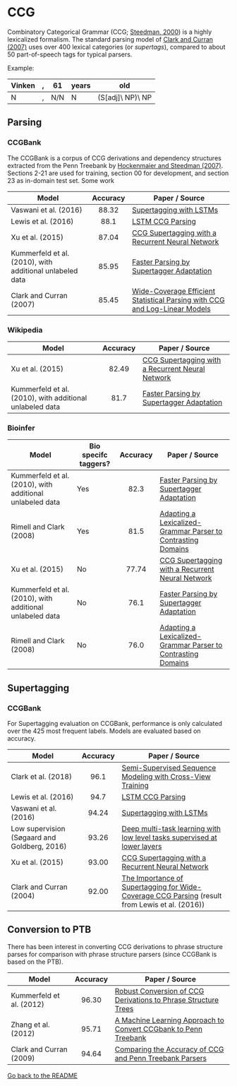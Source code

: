 # CCG 

Combinatory Categorical Grammar (CCG; [Steedman, 2000](http://www.citeulike.org/group/14833/article/8971002)) is a
highly lexicalized formalism. The standard parsing model of [Clark and Curran (2007)](https://www.mitpressjournals.org/doi/abs/10.1162/coli.2007.33.4.493)
uses over 400 lexical categories (or _supertags_), compared to about 50 part-of-speech tags for typical parsers.

Example:

| Vinken | , | 61 | years | old |
| --- | ---| --- | --- | --- |
| N| , | N/N | N | (S[adj]\ NP)\ NP |

## Parsing

### CCGBank

The CCGBank is a corpus of CCG derivations and dependency structures extracted from the Penn Treebank by
[Hockenmaier and Steedman (2007)](http://www.aclweb.org/anthology/J07-3004). Sections 2-21 are used for training,
section 00 for development, and section 23 as in-domain test set. Some work

| Model           | Accuracy |  Paper / Source |
| ------------- | :-----:| --- |
| Vaswani et al. (2016) | 88.32 | [Supertagging with LSTMs](https://aclweb.org/anthology/N/N16/N16-1027.pdf) |
| Lewis et al. (2016) | 88.1 | [LSTM CCG Parsing](https://aclweb.org/anthology/N/N16/N16-1026.pdf) |
| Xu et al. (2015) | 87.04 | [CCG Supertagging with a Recurrent Neural Network](http://www.aclweb.org/anthology/P15-2041) |
| Kummerfeld et al. (2010), with additional unlabeled data | 85.95 | [Faster Parsing by Supertagger Adaptation](https://www.aclweb.org/anthology/papers/P/P10/P10-1036/) |
| Clark and Curran (2007) | 85.45 | [Wide-Coverage Efficient Statistical Parsing with CCG and Log-Linear Models](https://www.aclweb.org/anthology/J07-4004) |

### Wikipedia

| Model           | Accuracy |  Paper / Source |
| ------------- | :-----:| --- |
| Xu et al. (2015) | 82.49 | [CCG Supertagging with a Recurrent Neural Network](http://www.aclweb.org/anthology/P15-2041) |
| Kummerfeld et al. (2010), with additional unlabeled data | 81.7 | [Faster Parsing by Supertagger Adaptation](https://www.aclweb.org/anthology/papers/P/P10/P10-1036/) |

### Bioinfer

| Model         | Bio specifc taggers? | Accuracy |  Paper / Source |
| ------------- | -------------------- | :-------:| --- |
| Kummerfeld et al. (2010), with additional unlabeled data | Yes | 82.3 | [Faster Parsing by Supertagger Adaptation](https://www.aclweb.org/anthology/papers/P/P10/P10-1036/) |
| Rimell and Clark (2008) | Yes | 81.5 | [Adapting a Lexicalized-Grammar Parser to Contrasting Domains](https://aclweb.org/anthology/papers/D/D08/D08-1050/) |
| Xu et al. (2015) | No | 77.74 | [CCG Supertagging with a Recurrent Neural Network](http://www.aclweb.org/anthology/P15-2041) |
| Kummerfeld et al. (2010), with additional unlabeled data | No | 76.1 | [Faster Parsing by Supertagger Adaptation](https://www.aclweb.org/anthology/papers/P/P10/P10-1036/) |
| Rimell and Clark (2008) | No | 76.0 | [Adapting a Lexicalized-Grammar Parser to Contrasting Domains](https://aclweb.org/anthology/papers/D/D08/D08-1050/) |

## Supertagging

### CCGBank

For Supertagging evaluation on CCGBank, performance is only calculated over the 425 most frequent labels. Models are evaluated based on accuracy.

| Model           | Accuracy |  Paper / Source |
| ------------- | :-----:| --- |
| Clark et al. (2018) | 96.1 | [Semi-Supervised Sequence Modeling with Cross-View Training](https://arxiv.org/abs/1809.08370) |
| Lewis et al. (2016) | 94.7 | [LSTM CCG Parsing](https://aclweb.org/anthology/N/N16/N16-1026.pdf) |
| Vaswani et al. (2016) | 94.24 | [Supertagging with LSTMs](https://aclweb.org/anthology/N/N16/N16-1027.pdf) |
| Low supervision (Søgaard and Goldberg, 2016) | 93.26 | [Deep multi-task learning with low level tasks supervised at lower layers](http://anthology.aclweb.org/P16-2038) |
| Xu et al. (2015) | 93.00 | [CCG Supertagging with a Recurrent Neural Network](http://www.aclweb.org/anthology/P15-2041) |
| Clark and Curran (2004) | 92.00 | [The Importance of Supertagging for Wide-Coverage CCG Parsing](https://aclweb.org/anthology/papers/C/C04/C04-1041/) (result from Lewis et al. (2016)) |

## Conversion to PTB

There has been interest in converting CCG derivations to phrase structure parses for comparison with phrase structure parsers (since CCGBank is based on the PTB).

| Model           | Accuracy |  Paper / Source |
| ------------- | :-----:| --- |
| Kummerfeld et al. (2012) | 96.30 | [Robust Conversion of CCG Derivations to Phrase Structure Trees](https://www.aclweb.org/anthology/P12-2021) |
| Zhang et al. (2012) | 95.71 | [A Machine Learning Approach to Convert CCGbank to Penn Treebank](https://www.aclweb.org/anthology/C12-3067)
| Clark and Curran (2009) | 94.64 | [Comparing the Accuracy of CCG and Penn Treebank Parsers](https://aclweb.org/anthology/papers/P/P09/P09-2014/) |

[Go back to the README](../README.md)
